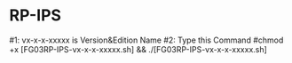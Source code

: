# RP-IPS
#1: vx-x-x-xxxxx is Version&Edition Name
#2: Type this Command
#chmod +x [FG03RP-IPS-vx-x-x-xxxxx.sh] && ./[FG03RP-IPS-vx-x-x-xxxxx.sh]
